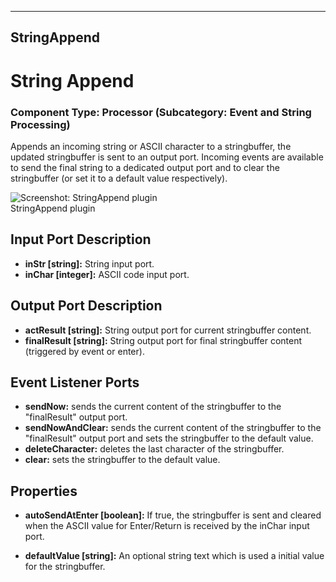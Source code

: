    
---
StringAppend
---

# String Append

### Component Type: Processor (Subcategory: Event and String Processing)

Appends an incoming string or ASCII character to a stringbuffer, the updated stringbuffer is sent to an output port. Incoming events are available to send the final string to a dedicated output port and to clear the stringbuffer (or set it to a default value respectively).

![Screenshot: StringAppend plugin](img/StringAppend.jpg "Screenshot:
        StringAppend plugin")  
StringAppend plugin

## Input Port Description

*   **inStr \[string\]:** String input port.
*   **inChar \[integer\]:** ASCII code input port.

## Output Port Description

*   **actResult \[string\]:** String output port for current stringbuffer content.
*   **finalResult \[string\]:** String output port for final stringbuffer content (triggered by event or enter).

## Event Listener Ports

*   **sendNow:** sends the current content of the stringbuffer to the "finalResult" output port.
*   **sendNowAndClear:** sends the current content of the stringbuffer to the "finalResult" output port and sets the stringbuffer to the default value.
*   **deleteCharacter:** deletes the last character of the stringbuffer.
*   **clear:** sets the stringbuffer to the default value.

## Properties

*   **autoSendAtEnter \[boolean\]:** If true, the stringbuffer is sent and cleared when the ASCII value for Enter/Return is received by the inChar input port.  
    
*   **defaultValue \[string\]:** An optional string text which is used a initial value for the stringbuffer.